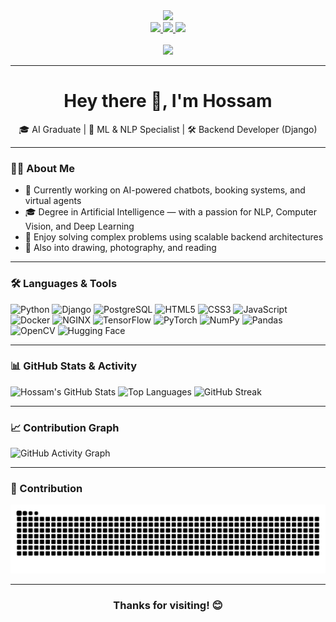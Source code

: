 <div align="center">
  <img height="150" src="https://media.giphy.com/media/M9gbBd9nbDrOTu1Mqx/giphy.gif" />
</div>

<div align="center">
  <a href="https://www.linkedin.com/in/hossam-elganainy-152794246/" target="_blank">
    <img src="https://img.shields.io/static/v1?message=LinkedIn&logo=linkedin&label=&color=0077B5&logoColor=white&labelColor=&style=for-the-badge" height="25" />
  </a>
  <a href="mailto:hanyhossam93@gmail.com" target="_blank">
    <img src="https://img.shields.io/static/v1?message=Gmail&logo=gmail&label=&color=EA4335&logoColor=white&labelColor=&style=for-the-badge" height="25" />
  </a>
  <a href="https://github.com/Hossam-elganainy" target="_blank">
    <img src="https://img.shields.io/static/v1?message=GitHub&logo=github&label=&color=171515&logoColor=white&labelColor=&style=for-the-badge" height="25" />
  </a>
</div>

<br />

<div align="center">
  <img src="https://visitor-badge.laobi.icu/badge?page_id=Hossam-elganainy.Hossam-elganainy" />
</div>

---

<h1 align="center">Hey there 👋, I'm Hossam</h1>

<p align="center">🎓 AI Graduate | 🧠 ML & NLP Specialist | 🛠 Backend Developer (Django)</p>

---

### 👨‍💻 About Me

- 🔭 Currently working on AI-powered chatbots, booking systems, and virtual agents  
- 🎓 Degree in Artificial Intelligence — with a passion for NLP, Computer Vision, and Deep Learning  
- 🧠 Enjoy solving complex problems using scalable backend architectures  
- 🎨 Also into drawing, photography, and reading  

---

### 🛠️ Languages & Tools

<div align="left">
  <!-- Backend -->
  <img src="https://cdn.jsdelivr.net/gh/devicons/devicon/icons/python/python-original.svg" height="40" alt="Python" />
  <img src="https://cdn.jsdelivr.net/gh/devicons/devicon/icons/django/django-plain.svg" height="40" alt="Django" />
  <img src="https://cdn.jsdelivr.net/gh/devicons/devicon/icons/postgresql/postgresql-original.svg" height="40" alt="PostgreSQL" />

  <!-- Web -->
  <img src="https://cdn.jsdelivr.net/gh/devicons/devicon/icons/html5/html5-original.svg" height="40" alt="HTML5" />
  <img src="https://cdn.jsdelivr.net/gh/devicons/devicon/icons/css3/css3-original.svg" height="40" alt="CSS3" />
  <img src="https://cdn.jsdelivr.net/gh/devicons/devicon/icons/javascript/javascript-original.svg" height="40" alt="JavaScript" />

  <!-- DevOps -->
  <img src="https://cdn.jsdelivr.net/gh/devicons/devicon/icons/docker/docker-original.svg" height="40" alt="Docker" />
  <img src="https://cdn.jsdelivr.net/gh/devicons/devicon/icons/nginx/nginx-original.svg" height="40" alt="NGINX" />

  <!-- AI/ML -->
  <img src="https://cdn.jsdelivr.net/gh/devicons/devicon/icons/tensorflow/tensorflow-original.svg" height="40" alt="TensorFlow" />
  <img src="https://cdn.jsdelivr.net/gh/devicons/devicon/icons/pytorch/pytorch-original.svg" height="40" alt="PyTorch" />
  <img src="https://cdn.jsdelivr.net/gh/devicons/devicon/icons/numpy/numpy-original.svg" height="40" alt="NumPy" />
  <img src="https://cdn.jsdelivr.net/gh/devicons/devicon/icons/pandas/pandas-original.svg" height="40" alt="Pandas" />
  <img src="https://cdn.jsdelivr.net/gh/devicons/devicon/icons/opencv/opencv-original.svg" height="40" alt="OpenCV" />
  
  <!-- NLP & CV -->
  <img src="https://huggingface.co/front/assets/huggingface_logo-noborder.svg" height="40" alt="Hugging Face" />
</div>

---


### 📊 GitHub Stats & Activity

![Hossam's GitHub Stats](https://github-readme-stats.vercel.app/api?username=Hossam-elganainy&show_icons=true&theme=tokyonight)
![Top Languages](https://github-readme-stats.vercel.app/api/top-langs/?username=Hossam-elganainy&layout=compact&theme=tokyonight)
![GitHub Streak](https://github-readme-streak-stats.herokuapp.com/?user=Hossam-elganainy&theme=tokyonight)

---

### 📈 Contribution Graph

![GitHub Activity Graph](https://github-readme-activity-graph.vercel.app/graph?username=Hossam-elganainy&theme=tokyo-night)

---

### 🐍 Contribution

<picture>
  <source media="(prefers-color-scheme: dark)" srcset="https://raw.githubusercontent.com/Hossam-elganainy/Hossam-elganainy/output/snake.svg" />
  <source media="(prefers-color-scheme: light)" srcset="https://raw.githubusercontent.com/Hossam-elganainy/Hossam-elganainy/output/snake.svg" />
  <img alt="GitHub Contribution Snake" src="https://raw.githubusercontent.com/Hossam-elganainy/Hossam-elganainy/output/snake.svg" />
</picture>

---

<h3 align="center">Thanks for visiting! 😊</h3>
